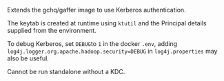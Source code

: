 Extends the gchq/gaffer image to use Kerberos authentication.

The keytab is created at runtime using `ktutil` and the Principal details supplied from the environment.

To debug Kerberos, set `DEBUG`to `1` in the docker `.env`, adding `log4j.logger.org.apache.hadoop.security=DEBUG` in `log4j.properties` may also be useful.

Cannot be run standalone without a KDC.
